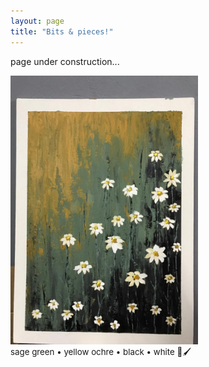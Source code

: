 ```yaml
---
layout: page
title: "Bits & pieces!"
---
```


page under construction...
 &nbsp;    
<html>
  <body>
    <img width="300" height="430" src="/2021_lockdown.JPG" alt="painting1"> 
    <figcaption align = "left"><span style="font-size:0.95em;">sage green • yellow ochre • black • white 🎨🖌</span></figcaption>
  </body>
</html> 

 &nbsp;    

 &nbsp;    

 &nbsp;    

 &nbsp;    

 &nbsp;    

 &nbsp;    

&nbsp;    

&nbsp;    

&nbsp;    



&nbsp;    
